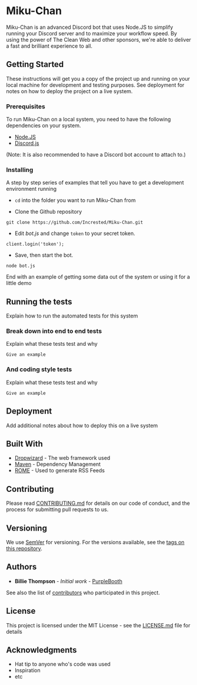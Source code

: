 # Miku-Chan

  Miku-Chan is an advanced Discord bot that uses Node.JS to simplify running your Discord server and to maximize your workflow speed. By using the power of The Clean Web and other sponsors, we're able to deliver a fast and brilliant experience to all.

## Getting Started

These instructions will get you a copy of the project up and running on your local machine for development and testing purposes. See deployment for notes on how to deploy the project on a live system.

### Prerequisites

To run Miku-Chan on a local system, you need to have the following dependencies on your system.
* [Node.JS](https://nodejs.org/)
* [Discord.js](https://discord.js.org/)

(Note: It is also recommended to have a Discord bot account to attach to.)

### Installing

A step by step series of examples that tell you have to get a development environment running

* `cd` into the folder you want to run Miku-Chan from

* Clone the Github repository
```
git clone https://github.com/Incrested/Miku-Chan.git
```

* Edit *bot.js* and change `token` to your secret token.
```
client.login('token');
```

* Save, then start the bot.
```
node bot.js
```

End with an example of getting some data out of the system or using it for a little demo

## Running the tests

Explain how to run the automated tests for this system

### Break down into end to end tests

Explain what these tests test and why

```
Give an example
```

### And coding style tests

Explain what these tests test and why

```
Give an example
```

## Deployment

Add additional notes about how to deploy this on a live system

## Built With

* [Dropwizard](http://www.dropwizard.io/1.0.2/docs/) - The web framework used
* [Maven](https://maven.apache.org/) - Dependency Management
* [ROME](https://rometools.github.io/rome/) - Used to generate RSS Feeds

## Contributing

Please read [CONTRIBUTING.md](https://gist.github.com/PurpleBooth/b24679402957c63ec426) for details on our code of conduct, and the process for submitting pull requests to us.

## Versioning

We use [SemVer](http://semver.org/) for versioning. For the versions available, see the [tags on this repository](https://github.com/your/project/tags).

## Authors

* **Billie Thompson** - *Initial work* - [PurpleBooth](https://github.com/PurpleBooth)

See also the list of [contributors](https://github.com/your/project/contributors) who participated in this project.

## License

This project is licensed under the MIT License - see the [LICENSE.md](LICENSE.md) file for details

## Acknowledgments

* Hat tip to anyone who's code was used
* Inspiration
* etc
